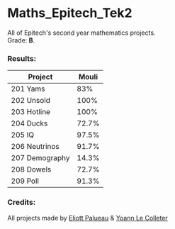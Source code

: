 # Maths_Epitech_Tek2  

All of Epitech's second year mathematics projects.  
Grade: **B**.  

### Results:  

|  Project |  Mouli |
|---|---|
|  201 Yams |  83% |
|  202 Unsold | 100%  |
|  203 Hotline |  100% |
|  204 Ducks | 72.7%  |
|  205 IQ |  97.5% |
|  206 Neutrinos | 91.7%  |
|  207 Demography | 14.3%  |
|  208 Dowels |  72.7% |
| 209 Poll  |  91.3% |  

### Credits:  

All projects made by [Eliott Palueau](https://github.com/EliottPal) & [Yoann Le Colleter](https://github.com/Zoujoko)
